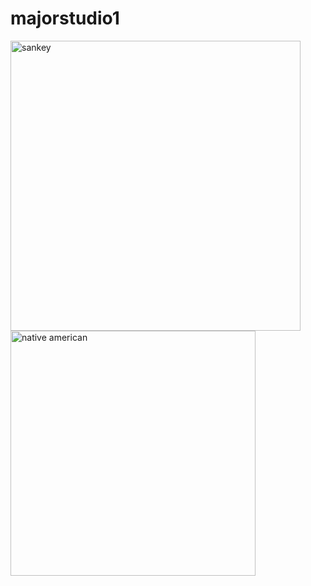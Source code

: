 # majorstudio1
<img width="464" alt="sankey" src="https://github.com/user-attachments/assets/20335b91-98b3-4ce4-84e7-5001ba566986">
<img width="392" alt="native american" src="https://github.com/user-attachments/assets/575e59b4-8d45-4d97-afa7-d34d8da262a4">
